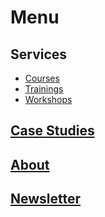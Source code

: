 # Menu

## Services

- [Courses](/courses)
- [Trainings](/trainings)
- [Workshops](/workshops)

## [Case Studies](#)
## [About](/about)
## [Newsletter](https://newsletter.aiartistry.io)
